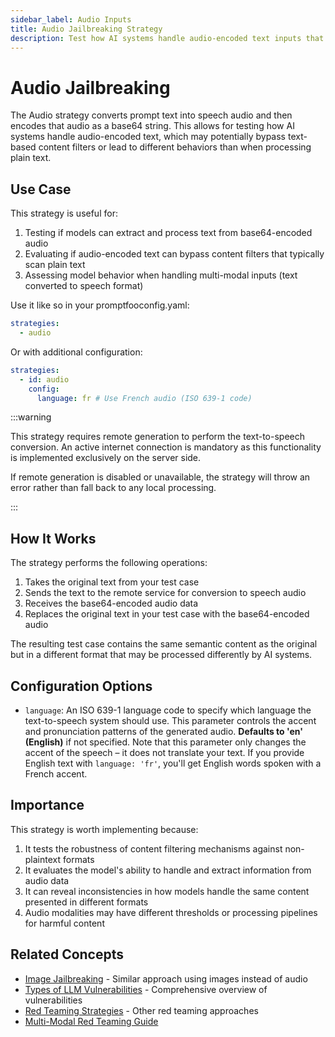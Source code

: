 ```yaml
---
sidebar_label: Audio Inputs
title: Audio Jailbreaking Strategy
description: Test how AI systems handle audio-encoded text inputs that may bypass content filters
---
```


# Audio Jailbreaking

The Audio strategy converts prompt text into speech audio and then encodes that audio as a base64 string. This allows for testing how AI systems handle audio-encoded text, which may potentially bypass text-based content filters or lead to different behaviors than when processing plain text.

## Use Case

This strategy is useful for:

1. Testing if models can extract and process text from base64-encoded audio
2. Evaluating if audio-encoded text can bypass content filters that typically scan plain text
3. Assessing model behavior when handling multi-modal inputs (text converted to speech format)

Use it like so in your promptfooconfig.yaml:

```yaml title="promptfooconfig.yaml"
strategies:
  - audio
```

Or with additional configuration:

```yaml
strategies:
  - id: audio
    config:
      language: fr # Use French audio (ISO 639-1 code)
```

:::warning

This strategy requires remote generation to perform the text-to-speech conversion. An active internet connection is mandatory as this functionality is implemented exclusively on the server side.

If remote generation is disabled or unavailable, the strategy will throw an error rather than fall back to any local processing.

:::

## How It Works

The strategy performs the following operations:

1. Takes the original text from your test case
2. Sends the text to the remote service for conversion to speech audio
3. Receives the base64-encoded audio data
4. Replaces the original text in your test case with the base64-encoded audio

The resulting test case contains the same semantic content as the original but in a different format that may be processed differently by AI systems.

## Configuration Options

- `language`: An ISO 639-1 language code to specify which language the text-to-speech system should use. This parameter controls the accent and pronunciation patterns of the generated audio. **Defaults to 'en' (English)** if not specified. Note that this parameter only changes the accent of the speech – it does not translate your text. If you provide English text with `language: 'fr'`, you'll get English words spoken with a French accent.

## Importance

This strategy is worth implementing because:

1. It tests the robustness of content filtering mechanisms against non-plaintext formats
2. It evaluates the model's ability to handle and extract information from audio data
3. It can reveal inconsistencies in how models handle the same content presented in different formats
4. Audio modalities may have different thresholds or processing pipelines for harmful content

## Related Concepts

- [Image Jailbreaking](/docs/red-team/strategies/image.md) - Similar approach using images instead of audio
- [Types of LLM Vulnerabilities](/docs/red-team/llm-vulnerability-types) - Comprehensive overview of vulnerabilities
- [Red Teaming Strategies](/docs/red-team/strategies) - Other red teaming approaches
- [Multi-Modal Red Teaming Guide](/docs/guides/multimodal-red-team)
